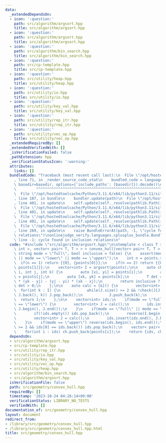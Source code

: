 ```yaml
---
data:
  _extendedDependsOn:
  - icon: ':question:'
    path: src/algorithm/argsort.hpp
    title: src/algorithm/argsort.hpp
  - icon: ':question:'
    path: src/algorithm/argsort.hpp
    title: src/algorithm/argsort.hpp
  - icon: ':question:'
    path: src/algorithm/bin_search.hpp
    title: src/algorithm/bin_search.hpp
  - icon: ':question:'
    path: src/cp-template.hpp
    title: src/cp-template.hpp
  - icon: ':question:'
    path: src/utility/heap.hpp
    title: src/utility/heap.hpp
  - icon: ':question:'
    path: src/utility/io.hpp
    title: src/utility/io.hpp
  - icon: ':question:'
    path: src/utility/key_val.hpp
    title: src/utility/key_val.hpp
  - icon: ':question:'
    path: src/utility/rep_itr.hpp
    title: src/utility/rep_itr.hpp
  - icon: ':question:'
    path: src/utility/vec_op.hpp
    title: src/utility/vec_op.hpp
  _extendedRequiredBy: []
  _extendedVerifiedWith: []
  _isVerificationFailed: false
  _pathExtension: hpp
  _verificationStatusIcon: ':warning:'
  attributes:
    links: []
  bundledCode: "Traceback (most recent call last):\n  File \"/opt/hostedtoolcache/Python/3.11.6/x64/lib/python3.11/site-packages/onlinejudge_verify/documentation/build.py\"\
    , line 71, in _render_source_code_stat\n    bundled_code = language.bundle(stat.path,\
    \ basedir=basedir, options={'include_paths': [basedir]}).decode()\n          \
    \         ^^^^^^^^^^^^^^^^^^^^^^^^^^^^^^^^^^^^^^^^^^^^^^^^^^^^^^^^^^^^^^^^^^^^^^^^^^^^^^^^^\n\
    \  File \"/opt/hostedtoolcache/Python/3.11.6/x64/lib/python3.11/site-packages/onlinejudge_verify/languages/cplusplus.py\"\
    , line 187, in bundle\n    bundler.update(path)\n  File \"/opt/hostedtoolcache/Python/3.11.6/x64/lib/python3.11/site-packages/onlinejudge_verify/languages/cplusplus_bundle.py\"\
    , line 401, in update\n    self.update(self._resolve(pathlib.Path(included), included_from=path))\n\
    \  File \"/opt/hostedtoolcache/Python/3.11.6/x64/lib/python3.11/site-packages/onlinejudge_verify/languages/cplusplus_bundle.py\"\
    , line 401, in update\n    self.update(self._resolve(pathlib.Path(included), included_from=path))\n\
    \  File \"/opt/hostedtoolcache/Python/3.11.6/x64/lib/python3.11/site-packages/onlinejudge_verify/languages/cplusplus_bundle.py\"\
    , line 401, in update\n    self.update(self._resolve(pathlib.Path(included), included_from=path))\n\
    \  File \"/opt/hostedtoolcache/Python/3.11.6/x64/lib/python3.11/site-packages/onlinejudge_verify/languages/cplusplus_bundle.py\"\
    , line 269, in update\n    raise BundleErrorAt(path, -1, \"cycle found in inclusion\
    \ relations\")\nonlinejudge_verify.languages.cplusplus_bundle.BundleErrorAt: src/algorithm/argsort.hpp:\
    \ line -1: cycle found in inclusion relations\n"
  code: "#include \"src/algorithm/argsort.hpp\"\n\ntemplate < class T >\npair< vector<\
    \ int >, vector< pair< T, T > > > convex_hull(vector< pair< T, T > > &points,\
    \ string mode = \"full\", bool inclusive = false) {\n    assert(mode == \"full\"\
    \ || mode == \"lower\" || mode == \"upper\");\n    int n = points.size();\n  \
    \  if(n == 1) return {{0}, {points[0]}};\n    if(n == 2) return {{0, 1}, {points[0],\
    \ points[1]}};\n    vector<int> I = argsort(points);\n\n    auto check = [&](int\
    \ i, int j, int k) {\n        auto [xi, yi] = points[i];\n        auto [xj, yj]\
    \ = points[j];\n        auto [xk, yk] = points[k];\n        T det = (xj - xi)\
    \ * (yk - yj) - (yj - yi) * (xk - xj);\n        return inclusive ? det >= 0 :\
    \ det > 0;\n    };\n\n    auto calc = [&]() {\n        vector<int> J;\n      \
    \  for(int k : I) {\n            while(J.size() >= 2 && !check(J[J.size() - 2],\
    \ J.back(), k)) J.pop_back();\n            J.push_back(k);\n        }\n      \
    \  return J;\n    };\n\n    vector<int> ids;\n    if(mode == \"full\" || mode\
    \ == \"lower\") {\n        vector<int> J = calc();\n        ids.insert(ids.end(),\
    \ J.begin(), J.end());\n    }\n    if(mode == \"full\" || mode == \"upper\") {\n\
    \        if(!ids.empty()) ids.pop_back();\n        reverse(I.begin(), I.end());\n\
    \        vector<int> J = calc();\n        ids.insert(ids.end(), J.begin(), J.end());\n\
    \    }\n    if(mode == \"upper\") reverse(ids.begin(), ids.end());\n    if(ids.size()\
    \ >= 2 && ids[0] == ids.back()) ids.pop_back();\n    vector< pair< T, T > > ch;\n\
    \    for(int i : ids) ch.push_back(points[i]);\n    return {ids, ch};\n}\n"
  dependsOn:
  - src/algorithm/argsort.hpp
  - src/cp-template.hpp
  - src/utility/rep_itr.hpp
  - src/utility/io.hpp
  - src/utility/key_val.hpp
  - src/utility/vec_op.hpp
  - src/utility/heap.hpp
  - src/algorithm/bin_search.hpp
  - src/algorithm/argsort.hpp
  isVerificationFile: false
  path: src/geometry/convex_hull.hpp
  requiredBy: []
  timestamp: '2023-10-24 04:26:14+09:00'
  verificationStatus: LIBRARY_NO_TESTS
  verifiedWith: []
documentation_of: src/geometry/convex_hull.hpp
layout: document
redirect_from:
- /library/src/geometry/convex_hull.hpp
- /library/src/geometry/convex_hull.hpp.html
title: src/geometry/convex_hull.hpp
---
```

